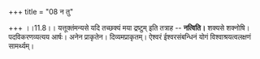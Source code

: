 +++
title = "08 न तु"

+++
।।11.8।। यत्तूक्तंमन्यसे यदि तच्छक्यं मया द्रष्टुम् इति तत्राह --
**नत्विति।** शक्यसे शक्नोषि। पदविकरणव्यत्यय आर्षः। अनेन प्राकृतेन।
दिव्यमप्राकृतम्। ऐश्वरं ईश्वरसंबन्धिनं योगं विश्वाश्रयत्वलक्षणं
सामर्थ्यम्।
